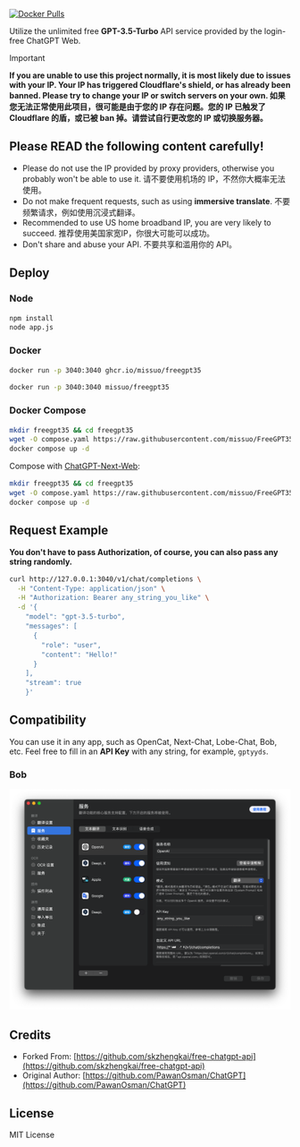 [![Docker Pulls][1]](https://hub.docker.com/r/missuo/freegpt35)

[1]: https://img.shields.io/docker/pulls/missuo/freegpt35?logo=docker

Utilize the unlimited free **GPT-3.5-Turbo** API service provided by the login-free ChatGPT Web.


> [!IMPORTANT]  
> **If you are unable to use this project normally, it is most likely due to issues with your IP. Your IP has triggered Cloudflare's shield, or has already been banned. Please try to change your IP or switch servers on your own. 如果您无法正常使用此项目，很可能是由于您的 IP 存在问题。您的 IP 已触发了 Cloudflare 的盾，或已被 ban 掉。请尝试自行更改您的 IP 或切换服务器。**

## Please READ the following content carefully!
- Please do not use the IP provided by proxy providers, otherwise you probably won't be able to use it. 请不要使用机场的 IP，不然你大概率无法使用。
- Do not make frequent requests, such as using **immersive translate**. 不要频繁请求，例如使用沉浸式翻译。
- Recommended to use US home broadband IP, you are very likely to succeed. 推荐使用美国家宽IP，你很大可能可以成功。
- Don't share and abuse your API. 不要共享和滥用你的 API。

## Deploy
### Node

```bash
npm install
node app.js
```
### Docker

```bash
docker run -p 3040:3040 ghcr.io/missuo/freegpt35
```

```bash
docker run -p 3040:3040 missuo/freegpt35
```

### Docker Compose

```bash
mkdir freegpt35 && cd freegpt35
wget -O compose.yaml https://raw.githubusercontent.com/missuo/FreeGPT35/main/compose.yaml
docker compose up -d
```

Compose with [ChatGPT-Next-Web](https://github.com/ChatGPTNextWeb/ChatGPT-Next-Web):

```bash
mkdir freegpt35 && cd freegpt35
wget -O compose.yaml https://raw.githubusercontent.com/missuo/FreeGPT35/main/compose_with_next_chat.yaml
docker compose up -d
```

## Request Example

**You don't have to pass Authorization, of course, you can also pass any string randomly.**

```bash
curl http://127.0.0.1:3040/v1/chat/completions \
  -H "Content-Type: application/json" \
  -H "Authorization: Bearer any_string_you_like" \
  -d '{
    "model": "gpt-3.5-turbo",
    "messages": [
      {
        "role": "user",
        "content": "Hello!"
      }
    ],
    "stream": true
    }'
```

## Compatibility

You can use it in any app, such as OpenCat, Next-Chat, Lobe-Chat, Bob, etc. Feel free to fill in an **API Key** with any string, for example, `gptyyds`.

### Bob
![Bob](./img/bob.png)

## Credits
- Forked From: [https://github.com/skzhengkai/free-chatgpt-api](https://github.com/skzhengkai/free-chatgpt-api)
- Original Author: [https://github.com/PawanOsman/ChatGPT](https://github.com/PawanOsman/ChatGPT)

## License
MIT License
